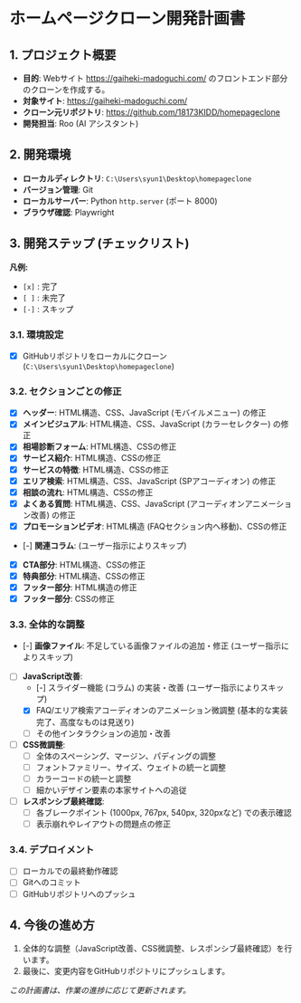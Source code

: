 # ホームページクローン開発計画書

## 1. プロジェクト概要

- **目的**: Webサイト https://gaiheki-madoguchi.com/ のフロントエンド部分のクローンを作成する。
- **対象サイト**: https://gaiheki-madoguchi.com/
- **クローン元リポジトリ**: https://github.com/18173KIDD/homepageclone
- **開発担当**: Roo (AI アシスタント)

## 2. 開発環境

- **ローカルディレクトリ**: `C:\Users\syun1\Desktop\homepageclone`
- **バージョン管理**: Git
- **ローカルサーバー**: Python `http.server` (ポート 8000)
- **ブラウザ確認**: Playwright

## 3. 開発ステップ (チェックリスト)

**凡例:**
- `[x]` : 完了
- `[ ]` : 未完了
- `[-]` : スキップ

### 3.1. 環境設定
- [x] GitHubリポジトリをローカルにクローン (`C:\Users\syun1\Desktop\homepageclone`)

### 3.2. セクションごとの修正
- [x] **ヘッダー**: HTML構造、CSS、JavaScript (モバイルメニュー) の修正
- [x] **メインビジュアル**: HTML構造、CSS、JavaScript (カラーセレクター) の修正
- [x] **相場診断フォーム**: HTML構造、CSSの修正
- [x] **サービス紹介**: HTML構造、CSSの修正
- [x] **サービスの特徴**: HTML構造、CSSの修正
- [x] **エリア検索**: HTML構造、CSS、JavaScript (SPアコーディオン) の修正
- [x] **相談の流れ**: HTML構造、CSSの修正
- [x] **よくある質問**: HTML構造、CSS、JavaScript (アコーディオンアニメーション改善) の修正
- [x] **プロモーションビデオ**: HTML構造 (FAQセクション内へ移動)、CSSの修正
- [-] **関連コラム**: (ユーザー指示によりスキップ)
- [x] **CTA部分**: HTML構造、CSSの修正
- [x] **特典部分**: HTML構造、CSSの修正
- [x] **フッター部分**: HTML構造の修正
- [x] **フッター部分**: CSSの修正

### 3.3. 全体的な調整
- [-] **画像ファイル**: 不足している画像ファイルの追加・修正 (ユーザー指示によりスキップ)
- [ ] **JavaScript改善**:
    - [-] スライダー機能 (コラム) の実装・改善 (ユーザー指示によりスキップ)
    - [x] FAQ/エリア検索アコーディオンのアニメーション微調整 (基本的な実装完了、高度なものは見送り)
    - [ ] その他インタラクションの追加・改善
- [ ] **CSS微調整**:
    - [ ] 全体のスペーシング、マージン、パディングの調整
    - [ ] フォントファミリー、サイズ、ウェイトの統一と調整
    - [ ] カラーコードの統一と調整
    - [ ] 細かいデザイン要素の本家サイトへの追従
- [ ] **レスポンシブ最終確認**:
    - [ ] 各ブレークポイント (1000px, 767px, 540px, 320pxなど) での表示確認
    - [ ] 表示崩れやレイアウトの問題点の修正

### 3.4. デプロイメント
- [ ] ローカルでの最終動作確認
- [ ] Gitへのコミット
- [ ] GitHubリポジトリへのプッシュ

## 4. 今後の進め方

1.  全体的な調整（JavaScript改善、CSS微調整、レスポンシブ最終確認）を行います。
2.  最後に、変更内容をGitHubリポジトリにプッシュします。

*この計画書は、作業の進捗に応じて更新されます。*